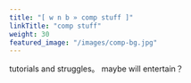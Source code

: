 ```yaml
---
title: "[ w n b » comp stuff ]"
linkTitle: "comp stuff"
weight: 30
featured_image: "/images/comp-bg.jpg"
---
```


tutorials and struggles。 maybe will entertain？
